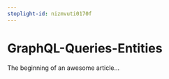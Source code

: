```yaml
---
stoplight-id: nizmvuti0170f
---
```


# GraphQL-Queries-Entities

The beginning of an awesome article...
